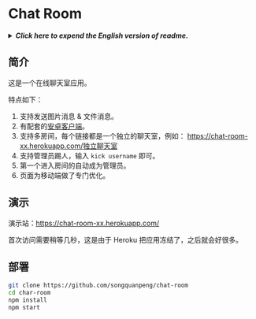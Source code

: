 # Chat Room
<details>
<summary><strong><i>Click here to expend the English version of readme.</i></strong></summary>
<div>
## Description
+ This is a chat room application.
+ No registration required.
+ Completely anonymous.
+ **Each different URL is an independent chat room.**
+ The first person get into the chat room will be the administrator of this chat room.

## Todo list
- [x] Support send text message.
- [x] Support send image.
- [x] Support share file.
- [x] [Android client](https://github.com/songquanpeng/chat-room-android).
- [x] Support multi chat room.
- [x] Allow admin kick out people.
- [x] Save the username and allow change it.
- [ ] Message frequency limit.

</div>
</details>

## 简介
这是一个在线聊天室应用。

特点如下：
1. 支持发送图片消息 & 文件消息。
2. 有配套的[安卓客户端](https://github.com/songquanpeng/chat-room-android)。
3. 支持多房间，每个链接都是一个独立的聊天室，例如： https://chat-room-xx.herokuapp.com/独立聊天室
4. 支持管理员踢人，输入 `kick username` 即可。
5. 第一个进入房间的自动成为管理员。
6. 页面为移动端做了专门优化。

## 演示
演示站：https://chat-room-xx.herokuapp.com/

首次访问需要稍等几秒，这是由于 Heroku 把应用冻结了，之后就会好很多。

## 部署
```sh
git clone https://github.com/songquanpeng/chat-room
cd char-room
npm install
npm start
```
